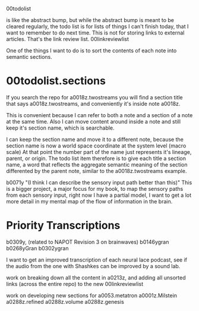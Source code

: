 00todolist

is like the abstract bump, but while the abstract bump is meant to be cleared regularly, the todo list is for lists of things I can't finish today, that I want to remember to do next time. This is not for storing links to external articles. That's the link review list. 00linkreviewlist

One of the things I want to do is to sort the contents of each note into semantic sections.

# 00todolist.sections
If you search the repo for a0018z.twostreams you will find a section title that says a0018z.twostreams, and conveniently it's inside note a0018z.

This is convenient because I can refer to both a note and a section of a note at the same time. Also I can move content around inside a note and still keep it's section name, which is searchable.

I can keep the section name and move it to a different note, because the section name is now a world space coordinate at the system level (macro scale) At that point the number part of the name just represents it's lineage, parent, or origin. The todo list item therefore is to give each title a section name, a word that reflects the aggregate semantic meaning of the section differented by the parent note, similar to the a0018z.twostreams example.

b0071y "(I think I can describe the sensory input path better than this)" This is a bigger project, a major focus for my book, to map the sensory paths from each sensory input, right now I have a partial model, I want to get a lot more detail in my mental map of the flow of information in the brain.

# Priority Transcriptions
b0309y,  (related to NAPOT Revision 3 on brainwaves)
b0146ygran
b0268yGran
b0302ygran

I want to get an improved transcription of each neural lace podcast, see if the audio from the one with Shashkes can be improved by a sound lab.

work on breaking down all the content in a0213z, and adding all unsorted links (across the entire repo) to the new 00linkreviewlist

work on developing new sections for 
a0053.metatron
a0001z.Milstein
a0288z.refined
a0288z.volume
a0288z.genesis


